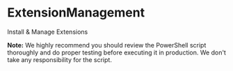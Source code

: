 # ExtensionManagement
Install &amp; Manage Extensions

**Note:** We highly recommend you should review the PowerShell script thoroughly and do proper testing before executing it in production. We don't take any responsibility for the script.
